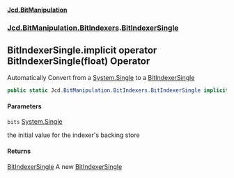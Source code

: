 #### [Jcd.BitManipulation](index.md 'index')
### [Jcd.BitManipulation.BitIndexers](Jcd.BitManipulation.BitIndexers.md 'Jcd.BitManipulation.BitIndexers').[BitIndexerSingle](Jcd.BitManipulation.BitIndexers.BitIndexerSingle.md 'Jcd.BitManipulation.BitIndexers.BitIndexerSingle')

## BitIndexerSingle.implicit operator BitIndexerSingle(float) Operator

Automatically Convert from a [System.Single](https://docs.microsoft.com/en-us/dotnet/api/System.Single 'System.Single') to a [BitIndexerSingle](Jcd.BitManipulation.BitIndexers.BitIndexerSingle.md 'Jcd.BitManipulation.BitIndexers.BitIndexerSingle')

```csharp
public static Jcd.BitManipulation.BitIndexers.BitIndexerSingle implicit operator BitIndexerSingle(float bits);
```
#### Parameters

<a name='Jcd.BitManipulation.BitIndexers.BitIndexerSingle.op_ImplicitJcd.BitManipulation.BitIndexers.BitIndexerSingle(float).bits'></a>

`bits` [System.Single](https://docs.microsoft.com/en-us/dotnet/api/System.Single 'System.Single')

the initial value for the indexer's backing store

#### Returns
[BitIndexerSingle](Jcd.BitManipulation.BitIndexers.BitIndexerSingle.md 'Jcd.BitManipulation.BitIndexers.BitIndexerSingle')
A new [BitIndexerSingle](Jcd.BitManipulation.BitIndexers.BitIndexerSingle.md 'Jcd.BitManipulation.BitIndexers.BitIndexerSingle')